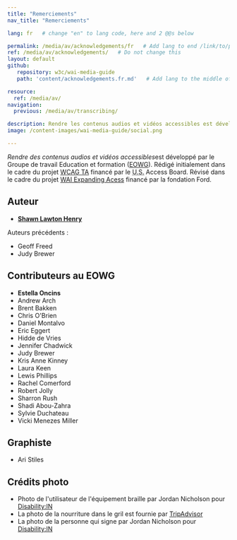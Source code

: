 ```yaml
---
title: "Remerciements"
nav_title: "Remerciements"

lang: fr   # change "en" to lang code, here and 2 @@s below

permalink: /media/av/acknowledgements/fr   # Add lang to end /link/to/page/@@
ref: /media/av/acknowledgements/   # Do not change this
layout: default
github:
   repository: w3c/wai-media-guide
   path: 'content/acknowledgements.fr.md'   # Add lang to the middle of the filename, e.g., index.@@.md

resource:
  ref: /media/av/
navigation:
  previous: /media/av/transcribing/

description: Rendre les contenus audios et vidéos accessibles est développé par le Groupe de travail Éducation et Promotion (EOWG) du Web Accessibility Initiative (WAI) avec le soutien...
image: /content-images/wai-media-guide/social.png

---
```


<p><cite>Rendre des contenus audios et vidéos accessibles</cite>est développé par le Groupe de travail Education et formation (<a href="http://www.w3.org/WAI/EO/">EOWG</a>). Rédigé initialement dans le cadre du projet <a href="https://www.w3.org/WAI/WCAGTA/">WCAG TA</a> financé par le <abbr title="United States">U.S.</abbr> Access Board. Révisé dans le cadre du projet <a href="https://www.w3.org/WAI/expand-access/">WAI Expanding Acess</a> financé par la fondation Ford.</p>

## Auteur
* **[Shawn Lawton Henry](https://www.w3.org/People/Shawn/)**

Auteurs précédents :
* Geoff Freed
* Judy Brewer

## Contributeurs au EOWG
* **Estella Oncins**
* Andrew Arch
* Brent Bakken
* Chris O'Brien
* Daniel Montalvo
* Eric Eggert
* Hidde de Vries
* Jennifer Chadwick
* Judy Brewer
* Kris Anne Kinney
* Laura Keen
* Lewis Phillips
* Rachel Comerford
* Robert Jolly
* Sharron Rush
* Shadi Abou-Zahra
* Sylvie Duchateau
* Vicki Menezes Miller

## Graphiste
* Ari Stiles

## Crédits photo
* Photo de l'utilisateur de l'équipement braille par Jordan Nicholson pour <a href="https://disabilityin.org/best-practices/disability-stock-photography/">Disability:IN</a>
* La photo de la nourriture dans le gril est fournie par <a href="https://www.tripadvisor.com/LocationPhotoDirectLink-g190454-d12929745-i283670458-Beef_glory-Vienna.html#283670458">TripAdvisor</a>
* La photo de la personne qui signe par Jordan Nicholson pour <a href="https://disabilityin.org/best-practices/disability-stock-photography/">Disability:IN</a>
